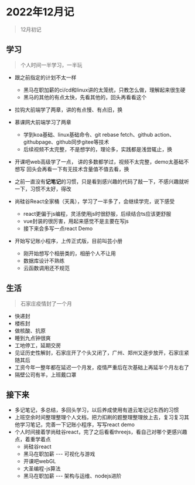 # 2022年12月记

> 12月初记

## 学习 
> 个人时间一半学习，一半玩

- 跟之前指定的计划不太一样
    - 黑马在职加薪的ci/cd和linux讲的太笼统，只教怎么做，理解起来很生硬
    - 黑马的其他的有点太快，先看其他的，回头再看看这个
- 拉钩大前端学了两章，讲的有点慢、有点旧，换

- 慕课网大前端学习了两章
    - 学到koa基础、linux基础命令、git rebase fetch、github action、githubpage、github同步gitee等技术
    - 后续视频不太完整，不是想学的，理论多，实践都是浅尝辄止，换

- 开课吧web高级学了一点， 讲的多数都学过，视频不太完整，demo太基础不想写 回头会再看一下有无技术含量值不值去看，换
- 之前一直没有**记笔记**的习惯，只是看到感兴趣的代码了敲一下，不感兴趣就听一下，习惯不太好，得改

- 尚硅谷React全家桶（天禹），学习了一半多了，会继续学完，说下感受
    - react更偏于js编程，灵活使用js时很舒服，后续结合ts应该更舒服
    - vue封装的很厉害，用起来感觉不是主要在写js
    - 接下来会多写一点react Demo

- 开始写记账小程序，上传正式版，目前叫芸小册
    - 刚开始想写个相册类的，相册个人不让用
    - 数据库设计不熟练
    - 云函数调用还不规范

## 生活
> 石家庄疫情封了一个月 
- 快递封 
- 楼栋封 
- 做核酸、抗原
- 睡到九点钟很爽
- 工地停工，延期交房 
- 见证历史性解封，石家庄开了个头又闭了，广州、郑州又逐步放开，石家庄紧随其后
- 工资今年一整年都在延迟一个月发，疫情严重后在次基础上再延半个月左右了
- 隔壁公司有羊，上班戴口罩
## 接下来
- 多记笔记，多总结，多回头学习，以后养成使用有道云笔记记东西的习惯
- 上班空余时间整理整理个人文档，把力扣刷的题整理整理放上去，复习复习其他学习笔记，完善一下记账小程序，写写react demo
- 个人时间接着学尚硅谷react，完了之后看看threejs，看自己对哪个更感兴趣点，着重学着点
  - 尚硅谷react
  - 黑马在职加薪 --- 可视化与游戏
  - 开课吧webGL
  - 大圣编程-js算法
  - 黑马在职加薪 --- 架构与运维、nodejs进阶
